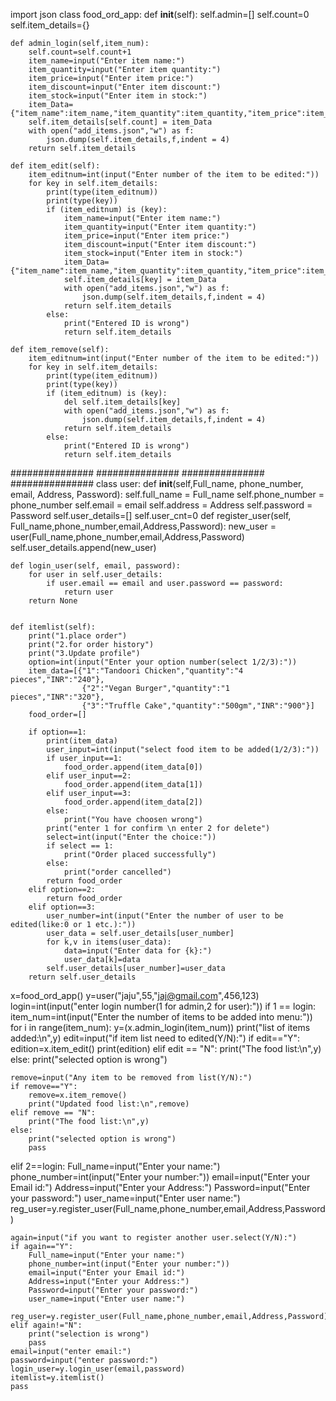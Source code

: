 import json
class food_ord_app:
    def __init__(self):
        self.admin=[]
        self.count=0
        self.item_details={}

    def admin_login(self,item_num):
        self.count=self.count+1
        item_name=input("Enter item name:")
        item_quantity=input("Enter item quantity:")
        item_price=input("Enter item price:")
        item_discount=input("Enter item discount:")
        item_stock=input("Enter item in stock:")
        item_Data={"item_name":item_name,"item_quantity":item_quantity,"item_price":item_price,"item_discount":item_discount,"item_stock":item_stock}
        self.item_details[self.count] = item_Data
        with open("add_items.json","w") as f:
            json.dump(self.item_details,f,indent = 4)
        return self.item_details
    
    def item_edit(self):
        item_editnum=int(input("Enter number of the item to be edited:"))
        for key in self.item_details:
            print(type(item_editnum))
            print(type(key))
            if (item_editnum) is (key):
                item_name=input("Enter item name:")
                item_quantity=input("Enter item quantity:")
                item_price=input("Enter item price:")
                item_discount=input("Enter item discount:")
                item_stock=input("Enter item in stock:")
                item_Data={"item_name":item_name,"item_quantity":item_quantity,"item_price":item_price,"item_discount":item_discount,"item_stock":item_stock}
                self.item_details[key] = item_Data
                with open("add_items.json","w") as f:
                    json.dump(self.item_details,f,indent = 4)
                return self.item_details
            else:
                print("Entered ID is wrong")
                return self.item_details
            
    def item_remove(self):
        item_editnum=int(input("Enter number of the item to be edited:"))
        for key in self.item_details:
            print(type(item_editnum))
            print(type(key))
            if (item_editnum) is (key):
                del self.item_details[key]
                with open("add_items.json","w") as f:
                    json.dump(self.item_details,f,indent = 4)
                return self.item_details
            else:
                print("Entered ID is wrong")
                return self.item_details
 ###############     ###############      ############### ###############
class user:
    def __init__(self,Full_name, phone_number, email, Address, Password):
        self.full_name = Full_name
        self.phone_number = phone_number
        self.email = email
        self.address = Address
        self.password = Password
        self.user_details=[]
        self.user_cnt=0
    def register_user(self, Full_name,phone_number,email,Address,Password):
        new_user = user(Full_name,phone_number,email,Address,Password)
        self.user_details.append(new_user)

    def login_user(self, email, password):
        for user in self.user_details:
            if user.email == email and user.password == password:
                return user
        return None
                
            
    def itemlist(self):
        print("1.place order")
        print("2.for order history")
        print("3.Update profile")
        option=int(input("Enter your option number(select 1/2/3):"))
        item_data=[{"1":"Tandoori Chicken","quantity":"4 pieces","INR":"240"},
                    {"2":"Vegan Burger","quantity":"1 pieces","INR":"320"},
                    {"3":"Truffle Cake","quantity":"500gm","INR":"900"}]
        food_order=[]
        
        if option==1:
            print(item_data)
            user_input=int(input("select food item to be added(1/2/3):"))
            if user_input==1:
                food_order.append(item_data[0])
            elif user_input==2:
                food_order.append(item_data[1])
            elif user_input==3:
                food_order.append(item_data[2])
            else:
                print("You have choosen wrong")
            print("enter 1 for confirm \n enter 2 for delete")
            select=int(input("Enter the choice:"))
            if select == 1:
                print("Order placed successfully")
            else:
                print("order cancelled")
            return food_order
        elif option==2:
            return food_order
        elif option==3:
            user_number=int(input("Enter the number of user to be edited(like:0 or 1 etc.):"))
            user_data = self.user_details[user_number]
            for k,v in items(user_data):
                data=input("Enter data for {k}:")
                user_data[k]=data
            self.user_details[user_number]=user_data
        return self.user_details

x=food_ord_app()
y=user("jaju",55,"jaj@gmail.com",456,123)
login=int(input("enter login number(1 for admin,2 for user):"))
if 1 == login:
    item_num=int(input("Enter the number of items to be added into menu:"))
    for i in range(item_num):
        y=(x.admin_login(item_num))
    print("list of items added:\n",y)
    edit=input("if item list need to edited(Y/N):")
    if edit=="Y":
        edition=x.item_edit()
        print(edition)
    elif edit == "N":
        print("The food list:\n",y)
    else:
        print("selected option is wrong")

    remove=input("Any item to be removed from list(Y/N):")
    if remove=="Y":
        remove=x.item_remove()
        print("Updated food list:\n",remove)
    elif remove == "N":
        print("The food list:\n",y)
    else:
        print("selected option is wrong")
        pass
elif 2==login:
    Full_name=input("Enter your name:")
    phone_number=int(input("Enter your number:"))
    email=input("Enter your Email id:")
    Address=input("Enter your Address:")
    Password=input("Enter your password:")
    user_name=input("Enter user name:")
    reg_user=y.register_user(Full_name,phone_number,email,Address,Password)
    
    again=input("if you want to register another user.select(Y/N):")
    if again=="Y":
        Full_name=input("Enter your name:")
        phone_number=int(input("Enter your number:"))
        email=input("Enter your Email id:")
        Address=input("Enter your Address:")
        Password=input("Enter your password:")
        user_name=input("Enter user name:")
        reg_user=y.register_user(Full_name,phone_number,email,Address,Password)
    elif again!="N":
        print("selection is wrong")
        pass
    email=input("enter email:")
    password=input("enter password:")
    login_user=y.login_user(email,password)
    itemlist=y.itemlist()
    pass
